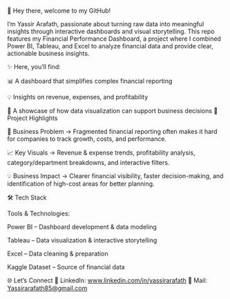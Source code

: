 👋 Hey there, welcome to my GitHub!

I’m Yassir Arafath, passionate about turning raw data into meaningful insights through interactive dashboards and visual storytelling.
This repo features my Financial Performance Dashboard, a project where I combined Power BI, Tableau, and Excel to analyze financial data and provide clear, actionable business insights.

✨ Here, you’ll find:

📊 A dashboard that simplifies complex financial reporting

💡 Insights on revenue, expenses, and profitability

🚀 A showcase of how data visualization can support business decisions
🌟 Project Highlights

🔎 Business Problem → Fragmented financial reporting often makes it hard for companies to track growth, costs, and performance.

📈 Key Visuals → Revenue & expense trends, profitability analysis, category/department breakdowns, and interactive filters.

💡 Business Impact → Clearer financial visibility, faster decision-making, and identification of high-cost areas for better planning.


🛠️ Tech Stack

Tools & Technologies:

Power BI – Dashboard development & data modeling

Tableau – Data visualization & interactive storytelling

Excel – Data cleaning & preparation

Kaggle Dataset – Source of financial data


🌐 Let’s Connect
📩 LinkedIn: www.linkedin.com/in/yassirarafath 
📧 Mail: Yassirarafath85@gmail.com 
